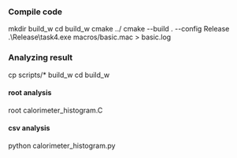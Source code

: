 ### Compile code
mkdir build_w
cd build_w
cmake ../
cmake --build . --config Release
.\Release\task4.exe macros/basic.mac > basic.log

### Analyzing result
cp scripts/* build_w
cd build_w
#### root analysis
root calorimeter_histogram.C
#### csv analysis
python calorimeter_histogram.py


